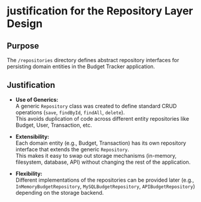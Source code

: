 # justification for the Repository Layer Design

## Purpose
The `/repositories` directory defines abstract repository interfaces for persisting domain entities in the Budget Tracker application.

## Justification
- **Use of Generics:**  
  A generic `Repository` class was created to define standard CRUD operations (`save`, `findById`, `findAll`, `delete`).  
  This avoids duplication of code across different entity repositories like Budget, User, Transaction, etc.
  
- **Extensibility:**  
  Each domain entity (e.g., Budget, Transaction) has its own repository interface that extends the generic `Repository`.  
  This makes it easy to swap out storage mechanisms (in-memory, filesystem, database, API) without changing the rest of the application.

- **Flexibility:**  
  Different implementations of the repositories can be provided later (e.g., `InMemoryBudgetRepository`, `MySQLBudgetRepository`, `APIBudgetRepository`) depending on the storage backend.
